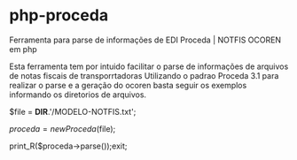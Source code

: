 # php-proceda
Ferramenta para parse de informações de EDI Proceda | NOTFIS OCOREN em php

Esta ferramenta tem por intuido facilitar o parse de informações de arquivos de notas fiscais de transporrtadoras
Utilizando o padrao Proceda 3.1 para realizar o parse e a geração do ocoren basta seguir os exemplos informando os diretorios de arquivos.

$file = __DIR__.'/MODELO-NOTFIS.txt';

$proceda = new Proceda($file);

print_R($proceda->parse());exit;

